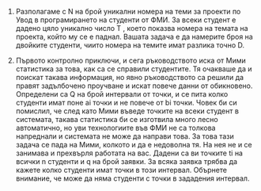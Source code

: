 1. Разполагаме с N на брой уникални номера на теми за проекти по Увод в програмирането на студенти от ФМИ. За всеки 
   студент е дадено цяло уникално число T , което показва номера на темата на проекта, който му се е паднал. Вашата 
   задача е да намерите броя на двойките студенти, чиито номера на темите имат разлика точно D.

2. Първото контролно приключи, и сега ръководството иска от Мими статистика за това, как са се справили студентите. Тя очакваше да и поискат 
   такaва информация, но явно ръководството са решили да правят задълбочено проучване и искат повече данни от обикновено. Определени са Q на брой 
   интервали от точки, и се пита колко студенти имат поне ai точки и не повече от bi точки. Човек би си помислил, че след като Мими въведе точките 
   на всеки студент в системата, такава статистика би се изготвила много лесно автоматично, но уви технологиите във ФМИ не са толкова напреднали и 
   системата не може да направи това. За това тази задача се пада на Мими, колкото и да е недоволна тя. На нея не и се занимава и прехвърля работата на вас. Дадени са ви точките ti на всички n студенти и q на брой заявки. За всяка заявка трябва да кажете колко студенти имат точки в този интервал. Обърнете внимание, че може да няма студенти с точки в зададения интервал.
